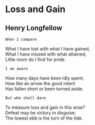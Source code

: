 # Loss and Gain
## Henry Longfellow
    
    When I compare    
What I have lost with what I have gained,    
What I have missed with what attained,    
    Little room do I find for pride.    
    
    I am aware    
How many days have been idly spent;    
How like an arrow the good intent    
    Has fallen short or been turned aside.    
    
    But who shall dare    
To measure loss and gain in this wise?    
Defeat may be victory in disguise;    
    The lowest ebb is the turn of the tide.    
